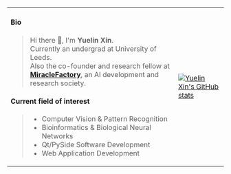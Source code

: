 <table>
  <tr>
    <td>
   
#### Bio
> Hi there 👋, I'm **Yuelin Xin**.  
> Currently an undergrad at University of Leeds.  
> Also the co-founder and research fellow at [**MiracleFactory**](https://miraclefactory.co/), an AI development and research society.   
   
#### Current field of interest
> * Computer Vision & Pattern Recognition  
> * Bioinformatics & Biological Neural Networks  
> * Qt/PySide Software Development  
> * Web Application Development    
    </td>
    <td> 
[![Yuelin Xin's GitHub stats](https://github-readme-stats.vercel.app/api?username=YuelinXin)](https://github.com/YuelinXin/github-readme-stats)
    </td>
  </tr>
</table>
